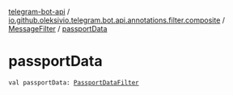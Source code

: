 [telegram-bot-api](../../index.md) / [io.github.oleksivio.telegram.bot.api.annotations.filter.composite](../index.md) / [MessageFilter](index.md) / [passportData](./passport-data.md)

# passportData

`val passportData: `[`PassportDataFilter`](../-passport-data-filter/index.md)